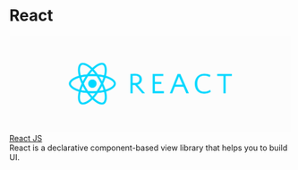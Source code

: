 # React
![React](https://github.com/musikito/mern/blob/master/React/react.png)</br>
[React JS](https://reactjs.org/)</br>
React is a declarative component-based view library that helps you to build UI.
